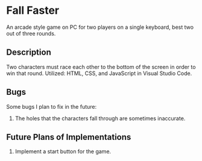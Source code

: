 # Fall Faster
An arcade style game on PC for two players on a single keyboard, best two out of three rounds.

## Description
Two characters must race each other to the bottom of the screen in order to win that round.
Utilized: HTML, CSS, and JavaScript in Visual Studio Code. 

## Bugs
Some bugs I plan to fix in the future:
1) The holes that the characters fall through are sometimes inaccurate.

## Future Plans of Implementations
1) Implement a start button for the game.
